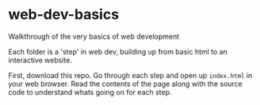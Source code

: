 # web-dev-basics
Walkthrough of the very basics of web development

Each folder is a 'step' in web dev, building up from basic html to an interactive website. 

First, download this repo. Go through each step and open up `index.html` in your web browser. Read the contents of the page along with the source code to understand whats going on for each step.
